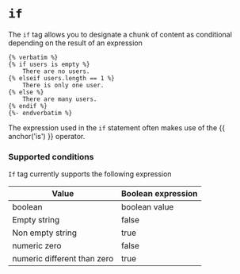 ---
---

# `if`
The `if` tag allows you to designate a chunk of content as conditional depending on the result of an expression
```twig
{% verbatim %}
{% if users is empty %}
	There are no users.
{% elseif users.length == 1 %}
	There is only one user.
{% else %}
	There are many users.
{% endif %}
{%- endverbatim %}
```
The expression used in the `if` statement often makes use of the {{ anchor('is') }} operator.

### Supported conditions

`If` tag currently supports the following expression

| Value  | Boolean expression |
| --- | --- |
| boolean | boolean value |
| Empty string | false |
| Non empty string | true |
| numeric zero | false |
| numeric different than zero | true |
